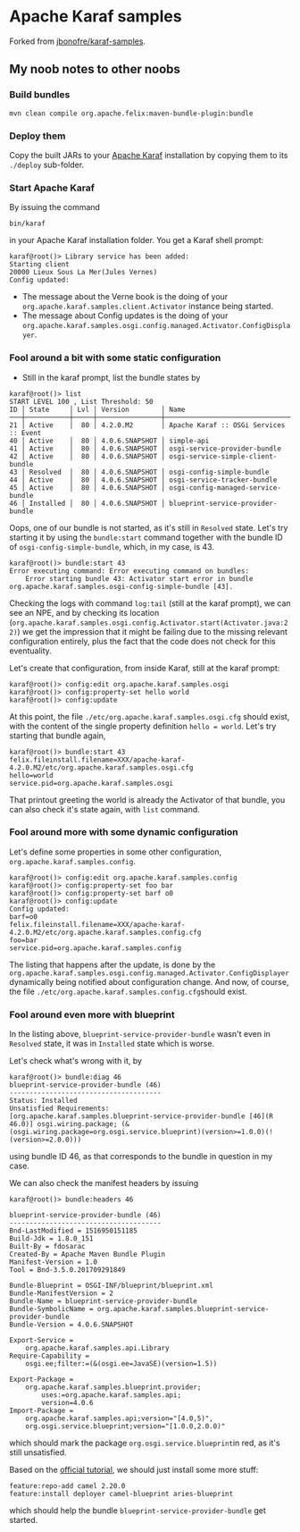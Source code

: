 # Apache Karaf samples

Forked from [jbonofre/karaf-samples](https://github.com/jbonofre/karaf-samples).

## My noob notes to other noobs

### Build bundles
```
mvn clean compile org.apache.felix:maven-bundle-plugin:bundle
```

### Deploy them
Copy the built JARs to your [Apache Karaf](http://karaf.apache.org/) installation by copying them to its ```./deploy``` sub-folder.

### Start Apache Karaf
By issuing the command
```
bin/karaf
```
in your Apache Karaf installation folder. You get a Karaf shell prompt:
```
karaf@root()> Library service has been added:
Starting client
20000 Lieux Sous La Mer(Jules Vernes)
Config updated:
```
- The message about the Verne book is the doing of your ```org.apache.karaf.samples.client.Activator``` instance being started.
- The message about Config updates is the doing of your ```org.apache.karaf.samples.osgi.config.managed.Activator.ConfigDisplayer```.

### Fool around a bit with some static configuration

- Still in the karaf prompt, list the bundle states by
```
karaf@root()> list
START LEVEL 100 , List Threshold: 50
ID │ State     │ Lvl │ Version        │ Name
───┼───────────┼─────┼────────────────┼─────────────────────────────────────────
21 │ Active    │  80 │ 4.2.0.M2       │ Apache Karaf :: OSGi Services :: Event
40 │ Active    │  80 │ 4.0.6.SNAPSHOT │ simple-api
41 │ Active    │  80 │ 4.0.6.SNAPSHOT │ osgi-service-provider-bundle
42 │ Active    │  80 │ 4.0.6.SNAPSHOT │ osgi-service-simple-client-bundle
43 │ Resolved  │  80 │ 4.0.6.SNAPSHOT │ osgi-config-simple-bundle
44 │ Active    │  80 │ 4.0.6.SNAPSHOT │ osgi-service-tracker-bundle
45 │ Active    │  80 │ 4.0.6.SNAPSHOT │ osgi-config-managed-service-bundle
46 │ Installed │  80 │ 4.0.6.SNAPSHOT │ blueprint-service-provider-bundle
```
Oops, one of our bundle is not started, as it's still in ```Resolved``` state. Let's try starting it by using the ```bundle:start``` command together with the bundle ID of ```osgi-config-simple-bundle```, which, in my case, is 43.
```
karaf@root()> bundle:start 43
Error executing command: Error executing command on bundles:
	Error starting bundle 43: Activator start error in bundle org.apache.karaf.samples.osgi-config-simple-bundle [43].
```
Checking the logs with command ```log:tail``` (still at the karaf prompt), we can see an NPE, and by checking its location (```org.apache.karaf.samples.osgi.config.Activator.start(Activator.java:22)```) we get the impression that it might be failing due to the missing relevant configuration entirely, plus the fact that the code does not check for this eventuality.

Let's create that configuration, from inside Karaf, still at the karaf prompt:
```
karaf@root()> config:edit org.apache.karaf.samples.osgi
karaf@root()> config:property-set hello world
karaf@root()> config:update
```
At this point, the file ```./etc/org.apache.karaf.samples.osgi.cfg``` should exist, with the content of the single property definition ```hello = world```. Let's try starting that bundle again,
```
karaf@root()> bundle:start 43
felix.fileinstall.filename=XXX/apache-karaf-4.2.0.M2/etc/org.apache.karaf.samples.osgi.cfg
hello=world
service.pid=org.apache.karaf.samples.osgi
```
That printout greeting the world is already the Activator of that bundle, you can also check it's state again, with ```list``` command.

### Fool around more with some dynamic configuration

Let's define some properties in some other configuration, ```org.apache.karaf.samples.config```.
```
karaf@root()> config:edit org.apache.karaf.samples.config
karaf@root()> config:property-set foo bar
karaf@root()> config:property-set barf o0
karaf@root()> config:update
Config updated:
barf=o0
felix.fileinstall.filename=XXX/apache-karaf-4.2.0.M2/etc/org.apache.karaf.samples.config.cfg
foo=bar
service.pid=org.apache.karaf.samples.config
```
The listing that happens after the update, is done by the ```org.apache.karaf.samples.osgi.config.managed.Activator.ConfigDisplayer``` dynamically being notified about configuration change. And now, of course, the file ```./etc/org.apache.karaf.samples.config.cfg```should exist.

### Fool around even more with blueprint

In the listing above, ```blueprint-service-provider-bundle``` wasn't even in ```Resolved``` state, it was in ```Installed``` state which is worse.

Let's check what's wrong with it, by

```
karaf@root()> bundle:diag 46
blueprint-service-provider-bundle (46)
--------------------------------------
Status: Installed
Unsatisfied Requirements:
[org.apache.karaf.samples.blueprint-service-provider-bundle [46](R 46.0)] osgi.wiring.package; (&(osgi.wiring.package=org.osgi.service.blueprint)(version>=1.0.0)(!(version>=2.0.0)))
```
using bundle ID 46, as that corresponds to the bundle in question in my case.

We can also check the manifest headers by issuing
```
karaf@root()> bundle:headers 46

blueprint-service-provider-bundle (46)
--------------------------------------
Bnd-LastModified = 1516950151185
Build-Jdk = 1.8.0_151
Built-By = fdosarac
Created-By = Apache Maven Bundle Plugin
Manifest-Version = 1.0
Tool = Bnd-3.5.0.201709291849

Bundle-Blueprint = OSGI-INF/blueprint/blueprint.xml
Bundle-ManifestVersion = 2
Bundle-Name = blueprint-service-provider-bundle
Bundle-SymbolicName = org.apache.karaf.samples.blueprint-service-provider-bundle
Bundle-Version = 4.0.6.SNAPSHOT

Export-Service = 
	org.apache.karaf.samples.api.Library
Require-Capability = 
	osgi.ee;filter:=(&(osgi.ee=JavaSE)(version=1.5))

Export-Package = 
	org.apache.karaf.samples.blueprint.provider;
		uses:=org.apache.karaf.samples.api;
		version=4.0.6
Import-Package = 
	org.apache.karaf.samples.api;version="[4.0,5)",
	org.osgi.service.blueprint;version="[1.0.0,2.0.0)"
```
which should mark the package ```org.osgi.service.blueprint```in red, as it's still unsatisfied.

Based on the [official tutorial](http://karaf.apache.org/manual/latest/#_deploy_a_sample_application), we should just install some more stuff:
```
feature:repo-add camel 2.20.0
feature:install deployer camel-blueprint aries-blueprint
```
which should help the bundle ```blueprint-service-provider-bundle``` get started.

